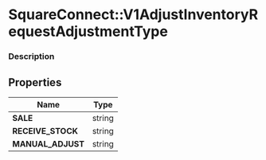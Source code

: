 # SquareConnect::V1AdjustInventoryRequestAdjustmentType

### Description



## Properties
Name | Type
------------ | -------------
**SALE** | string
**RECEIVE_STOCK** | string
**MANUAL_ADJUST** | string


